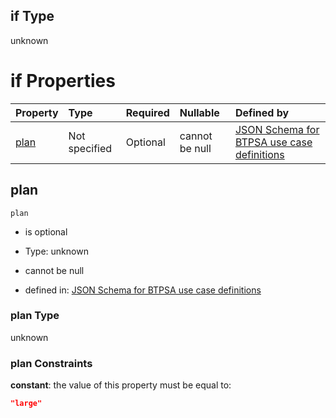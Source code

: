 ## if Type

unknown

# if Properties

| Property      | Type          | Required | Nullable       | Defined by                                                                                                                                                                                                                                  |
| :------------ | :------------ | :------- | :------------- | :------------------------------------------------------------------------------------------------------------------------------------------------------------------------------------------------------------------------------------------ |
| [plan](#plan) | Not specified | Optional | cannot be null | [JSON Schema for BTPSA use case definitions](btpsa-usecase-properties-services-items-allof-1-then-allof-79-then-allof-0-if-properties-plan.md "undefined#/properties/services/items/allOf/1/then/allOf/79/then/allOf/0/if/properties/plan") |

## plan



`plan`

*   is optional

*   Type: unknown

*   cannot be null

*   defined in: [JSON Schema for BTPSA use case definitions](btpsa-usecase-properties-services-items-allof-1-then-allof-79-then-allof-0-if-properties-plan.md "undefined#/properties/services/items/allOf/1/then/allOf/79/then/allOf/0/if/properties/plan")

### plan Type

unknown

### plan Constraints

**constant**: the value of this property must be equal to:

```json
"large"
```
